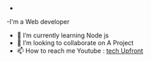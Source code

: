 - 
-I'm  a Web developer
- 🌱 I’m currently learning Node js
- 💞️ I’m looking to collaborate on A Project
- 📫 How to reach me Youtube : [tech Upfront](https://www.youtube.com/channel/UCtYwIkUNYGg0JVs0i4zBm5Q/videos)

<!---
Esesosa-max/Esesosa-max is a ✨ special ✨ repository because its `README.md` (this file) appears on your GitHub profile.
You can click the Preview link to take a look at your changes.
--->
